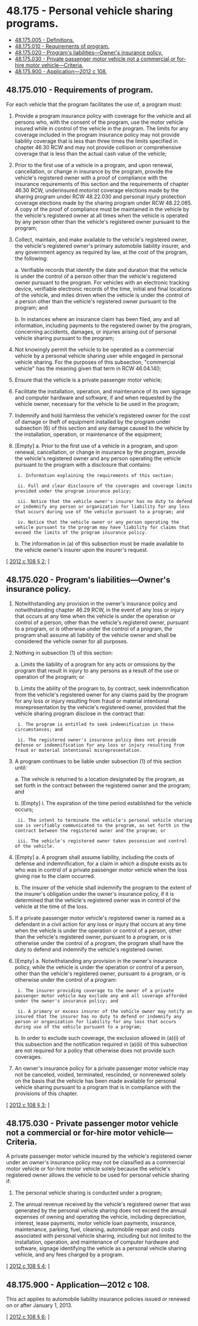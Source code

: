 # 48.175 - Personal vehicle sharing programs.
* [48.175.005 - Definitions.](#48175005---definitions)
* [48.175.010 - Requirements of program.](#48175010---requirements-of-program)
* [48.175.020 - Program's liabilities—Owner's insurance policy.](#48175020---programs-liabilitiesowners-insurance-policy)
* [48.175.030 - Private passenger motor vehicle not a commercial or for-hire motor vehicle—Criteria.](#48175030---private-passenger-motor-vehicle-not-a-commercial-or-for-hire-motor-vehiclecriteria)
* [48.175.900 - Application—2012 c 108.](#48175900---application2012-c-108)
## 48.175.010 - Requirements of program.
For each vehicle that the program facilitates the use of, a program must:

1. Provide a program insurance policy with coverage for the vehicle and all persons who, with the consent of the program, use the motor vehicle insured while in control of the vehicle in the program. The limits for any coverage included in the program insurance policy may not provide liability coverage that is less than three times the limits specified in chapter 46.30 RCW and may not provide collision or comprehensive coverage that is less than the actual cash value of the vehicle;

2. Prior to the first use of a vehicle in a program, and upon renewal, cancellation, or change in insurance by the program, provide the vehicle's registered owner with a proof of compliance with the insurance requirements of this section and the requirements of chapter 46.30 RCW, underinsured motorist coverage elections made by the sharing program under RCW 48.22.030 and personal injury protection coverage elections made by the sharing program under RCW 48.22.085. A copy of the proof of compliance must be maintained in the vehicle by the vehicle's registered owner at all times when the vehicle is operated by any person other than the vehicle's registered owner pursuant to the program;

3. Collect, maintain, and make available to the vehicle's registered owner, the vehicle's registered owner's primary automobile liability insurer, and any government agency as required by law, at the cost of the program, the following:

    a. Verifiable records that identify the date and duration that the vehicle is under the control of a person other than the vehicle's registered owner pursuant to the program. For vehicles with an electronic tracking device, verifiable electronic records of the time, initial and final locations of the vehicle, and miles driven when the vehicle is under the control of a person other than the vehicle's registered owner pursuant to the program; and

    b. In instances where an insurance claim has been filed, any and all information, including payments to the registered owner by the program, concerning accidents, damages, or injuries arising out of personal vehicle sharing pursuant to the program;

4. Not knowingly permit the vehicle to be operated as a commercial vehicle by a personal vehicle sharing user while engaged in personal vehicle sharing. For the purposes of this subsection, "commercial vehicle" has the meaning given that term in RCW 46.04.140;

5. Ensure that the vehicle is a private passenger motor vehicle;

6. Facilitate the installation, operation, and maintenance of its own signage and computer hardware and software, if and when requested by the vehicle owner, necessary for the vehicle to be used in the program;

7. Indemnify and hold harmless the vehicle's registered owner for the cost of damage or theft of equipment installed by the program under subsection (6) of this section and any damage caused to the vehicle by the installation, operation, or maintenance of the equipment;

8. [Empty]
    a. Prior to the first use of a vehicle in a program, and upon renewal, cancellation, or change in insurance by the program, provide the vehicle's registered owner and any person operating the vehicle pursuant to the program with a disclosure that contains:

        i. Information explaining the requirements of this section;

        ii. Full and clear disclosure of the coverages and coverage limits provided under the program insurance policy;

        iii. Notice that the vehicle owner's insurer has no duty to defend or indemnify any person or organization for liability for any loss that occurs during use of the vehicle pursuant to a program; and

        iv. Notice that the vehicle owner or any person operating the vehicle pursuant to the program may have liability for claims that exceed the limits of the program insurance policy.

    b. The information in (a) of this subsection must be made available to the vehicle owner's insurer upon the insurer's request.

\[ [2012 c 108 § 2](http://lawfilesext.leg.wa.gov/biennium/2011-12/Pdf/Bills/Session%20Laws/House/2384-S.SL.pdf?cite=2012%20c%20108%20§%202); \]

## 48.175.020 - Program's liabilities—Owner's insurance policy.
1. Notwithstanding any provision in the owner's insurance policy and notwithstanding chapter 46.29 RCW, in the event of any loss or injury that occurs at any time when the vehicle is under the operation or control of a person, other than the vehicle's registered owner, pursuant to a program, or is otherwise under the control of a program, the program shall assume all liability of the vehicle owner and shall be considered the vehicle owner for all purposes.

2. Nothing in subsection (1) of this section:

    a. Limits the liability of a program for any acts or omissions by the program that result in injury to any persons as a result of the use or operation of the program; or

    b. Limits the ability of the program to, by contract, seek indemnification from the vehicle's registered owner for any claims paid by the program for any loss or injury resulting from fraud or material intentional misrepresentation by the vehicle's registered owner, provided that the vehicle sharing program disclose in the contract that:

        i. The program is entitled to seek indemnification in these circumstances; and

        ii. The registered owner's insurance policy does not provide defense or indemnification for any loss or injury resulting from fraud or material intentional misrepresentation.

3. A program continues to be liable under subsection (1) of this section until:

    a. The vehicle is returned to a location designated by the program, as set forth in the contract between the registered owner and the program; and

    b. [Empty]
        i. The expiration of the time period established for the vehicle occurs;

        ii. The intent to terminate the vehicle's personal vehicle sharing use is verifiably communicated to the program, as set forth in the contract between the registered owner and the program; or

        iii. The vehicle's registered owner takes possession and control of the vehicle.

4. [Empty]
    a. A program shall assume liability, including the costs of defense and indemnification, for a claim in which a dispute exists as to who was in control of a private passenger motor vehicle when the loss giving rise to the claim occurred.

    b. The insurer of the vehicle shall indemnify the program to the extent of the insurer's obligation under the owner's insurance policy, if it is determined that the vehicle's registered owner was in control of the vehicle at the time of the loss.

5. If a private passenger motor vehicle's registered owner is named as a defendant in a civil action for any loss or injury that occurs at any time when the vehicle is under the operation or control of a person, other than the vehicle's registered owner, pursuant to a program, or is otherwise under the control of a program, the program shall have the duty to defend and indemnify the vehicle's registered owner.

6. [Empty]
    a. Notwithstanding any provision in the owner's insurance policy, while the vehicle is under the operation or control of a person, other than the vehicle's registered owner, pursuant to a program, or is otherwise under the control of a program:

        i. The insurer providing coverage to the owner of a private passenger motor vehicle may exclude any and all coverage afforded under the owner's insurance policy; and

        ii. A primary or excess insurer of the vehicle owner may notify an insured that the insurer has no duty to defend or indemnify any person or organization for liability for any loss that occurs during use of the vehicle pursuant to a program;

    b. In order to exclude such coverage, the exclusion allowed in (a)(i) of this subsection and the notification required in (a)(ii) of this subsection are not required for a policy that otherwise does not provide such coverages.

7. An owner's insurance policy for a private passenger motor vehicle may not be canceled, voided, terminated, rescinded, or nonrenewed solely on the basis that the vehicle has been made available for personal vehicle sharing pursuant to a program that is in compliance with the provisions of this chapter.

\[ [2012 c 108 § 3](http://lawfilesext.leg.wa.gov/biennium/2011-12/Pdf/Bills/Session%20Laws/House/2384-S.SL.pdf?cite=2012%20c%20108%20§%203); \]

## 48.175.030 - Private passenger motor vehicle not a commercial or for-hire motor vehicle—Criteria.
A private passenger motor vehicle insured by the vehicle's registered owner under an owner's insurance policy may not be classified as a commercial motor vehicle or for-hire motor vehicle solely because the vehicle's registered owner allows the vehicle to be used for personal vehicle sharing if:

1. The personal vehicle sharing is conducted under a program;

2. The annual revenue received by the vehicle's registered owner that was generated by the personal vehicle sharing does not exceed the annual expenses of owning and operating the vehicle, including depreciation, interest, lease payments, motor vehicle loan payments, insurance, maintenance, parking, fuel, cleaning, automobile repair and costs associated with personal vehicle sharing, including but not limited to the installation, operation, and maintenance of computer hardware and software, signage identifying the vehicle as a personal vehicle sharing vehicle, and any fees charged by a program.

\[ [2012 c 108 § 4](http://lawfilesext.leg.wa.gov/biennium/2011-12/Pdf/Bills/Session%20Laws/House/2384-S.SL.pdf?cite=2012%20c%20108%20§%204); \]

## 48.175.900 - Application—2012 c 108.
This act applies to automobile liability insurance policies issued or renewed on or after January 1, 2013.

\[ [2012 c 108 § 6](http://lawfilesext.leg.wa.gov/biennium/2011-12/Pdf/Bills/Session%20Laws/House/2384-S.SL.pdf?cite=2012%20c%20108%20§%206); \]

